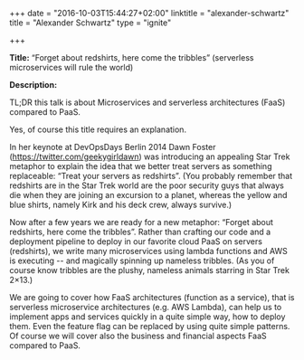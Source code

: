 +++
date = "2016-10-03T15:44:27+02:00"
linktitle = "alexander-schwartz"
title = "Alexander Schwartz"
type = "ignite"

+++

<div class="span-15  ">
  <div class="span-15  last ">
  <p><strong>Title:</strong>
“Forget about redshirts, here come the tribbles” (serverless microservices will rule the world)
</p>

<p><strong>Description:</strong></p>

<p>
TL;DR this talk is about Microservices and serverless architectures (FaaS) compared to PaaS.<br>

Yes, of course this title requires an explanation.<br>

In her keynote at DevOpsDays Berlin 2014 Dawn Foster
(https://twitter.com/geekygirldawn) was introducing an appealing Star Trek
metaphor to explain the idea that we better treat servers as something
replaceable: “Treat your servers as redshirts”.  (You probably remember that
redshirts are in the Star Trek world are the poor security guys that always die
when they are joining an excursion to a planet, whereas the yellow and blue
shirts, namely Kirk and his deck crew, always survive.)<br>

Now after a few years we are ready for a new metaphor: “Forget about redshirts,
here come the tribbles”.  Rather than crafting our code and a deployment
pipeline to deploy in our favorite cloud PaaS on servers (redshirts), we write
many microservices using lambda functions and AWS is executing -- and magically
spinning up nameless tribbles.  (As you of course know tribbles are the plushy,
nameless animals starring in Star Trek 2×13.)<br>

We are going to cover how FaaS architectures (function as a service), that is
serverless microservice architectures (e.g.  AWS Lambda), can help us to
implement apps and services quickly in a quite simple way, how to deploy them.
Even the feature flag can be replaced by using quite simple patterns.  Of
course we will cover also the business and financial aspects FaaS compared to
PaaS.  </p> <p>

  </div>
</div>

